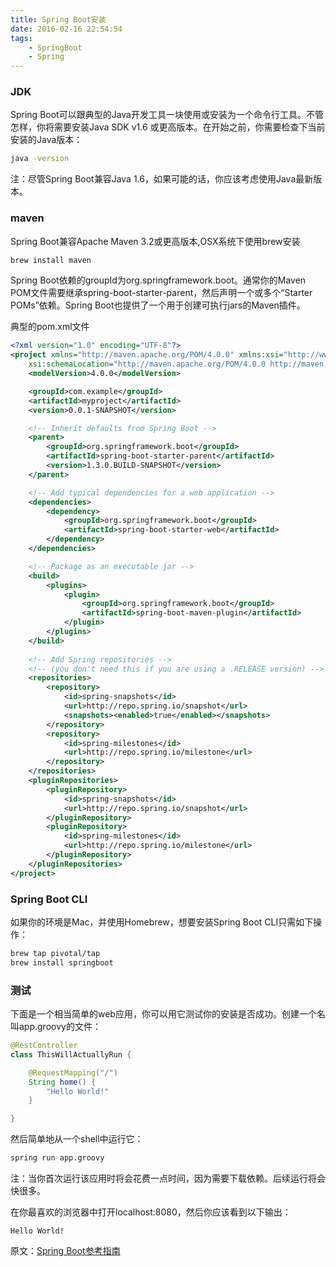```yaml
---
title: Spring Boot安装
date: 2016-02-16 22:54:54
tags: 
    - SpringBoot
    - Spring
---
```


### JDK

Spring Boot可以跟典型的Java开发工具一块使用或安装为一个命令行工具。不管怎样，你将需要安装Java SDK v1.6 或更高版本。在开始之前，你需要检查下当前安装的Java版本：

```bash
java -version
```

注：尽管Spring Boot兼容Java 1.6，如果可能的话，你应该考虑使用Java最新版本。

### maven

Spring Boot兼容Apache Maven 3.2或更高版本,OSX系统下使用brew安装

```bash
brew install maven
```

<!-- more -->

Spring Boot依赖的groupId为org.springframework.boot。通常你的Maven POM文件需要继承spring-boot-starter-parent，然后声明一个或多个“Starter POMs”依赖。Spring Boot也提供了一个用于创建可执行jars的Maven插件。

典型的pom.xml文件

```xml
<?xml version="1.0" encoding="UTF-8"?>
<project xmlns="http://maven.apache.org/POM/4.0.0" xmlns:xsi="http://www.w3.org/2001/XMLSchema-instance"
    xsi:schemaLocation="http://maven.apache.org/POM/4.0.0 http://maven.apache.org/xsd/maven-4.0.0.xsd">
    <modelVersion>4.0.0</modelVersion>

    <groupId>com.example</groupId>
    <artifactId>myproject</artifactId>
    <version>0.0.1-SNAPSHOT</version>

    <!-- Inherit defaults from Spring Boot -->
    <parent>
        <groupId>org.springframework.boot</groupId>
        <artifactId>spring-boot-starter-parent</artifactId>
        <version>1.3.0.BUILD-SNAPSHOT</version>
    </parent>

    <!-- Add typical dependencies for a web application -->
    <dependencies>
        <dependency>
            <groupId>org.springframework.boot</groupId>
            <artifactId>spring-boot-starter-web</artifactId>
        </dependency>
    </dependencies>

    <!-- Package as an executable jar -->
    <build>
        <plugins>
            <plugin>
                <groupId>org.springframework.boot</groupId>
                <artifactId>spring-boot-maven-plugin</artifactId>
            </plugin>
        </plugins>
    </build>
    
    <!-- Add Spring repositories -->
    <!-- (you don't need this if you are using a .RELEASE version) -->
    <repositories>
        <repository>
            <id>spring-snapshots</id>
            <url>http://repo.spring.io/snapshot</url>
            <snapshots><enabled>true</enabled></snapshots>
        </repository>
        <repository>
            <id>spring-milestones</id>
            <url>http://repo.spring.io/milestone</url>
        </repository>
    </repositories>
    <pluginRepositories>
        <pluginRepository>
            <id>spring-snapshots</id>
            <url>http://repo.spring.io/snapshot</url>
        </pluginRepository>
        <pluginRepository>
            <id>spring-milestones</id>
            <url>http://repo.spring.io/milestone</url>
        </pluginRepository>
    </pluginRepositories>
</project>
```

### Spring Boot CLI

如果你的环境是Mac，并使用Homebrew，想要安装Spring Boot CLI只需如下操作：

```bash
brew tap pivotal/tap
brew install springboot
```

### 测试

下面是一个相当简单的web应用，你可以用它测试你的安装是否成功。创建一个名叫app.groovy的文件：

```java
@RestController
class ThisWillActuallyRun {

    @RequestMapping("/")
    String home() {
        "Hello World!"
    }

}
```

然后简单地从一个shell中运行它：

```bash
spring run app.groovy
```

注：当你首次运行该应用时将会花费一点时间，因为需要下载依赖。后续运行将会快很多。

在你最喜欢的浏览器中打开localhost:8080，然后你应该看到以下输出：

```
Hello World!
```

原文：[Spring Boot参考指南](http://course.tianmaying.com/spring-boot-reference/lesson/lesson-10#0)
